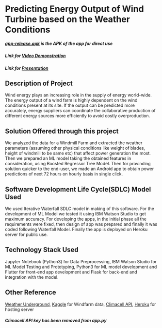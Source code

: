 # Predicting Energy Output of Wind Turbine based on the Weather Conditions

##### [app-release.apk](https://github.com/ArchitG358/windmill-predictor/raw/main/app-release.apkk) is the APK of the app for direct use
##### Link for [Video Demonstration](https://drive.google.com/file/d/1q9dVcpbUfYan_IngxCaiTasCRcZd-0Ox/view?resourcekey)

##### Link for [Presentation](https://docs.google.com/presentation/d/1AhFnLCZfqqcYKgrSO7_1jFqocmu9YiQY9kCky7qc1pM/edit?usp=sharing)


## Description of Project
Wind energy plays an increasing role in the supply of energy world-wide. The energy output of a wind farm is highly dependent on the wind conditions present at its site. If the output can be predicted more accurately, energy suppliers can coordinate the collaborative production of different energy sources more efficiently to avoid costly overproduction.

## Solution Offered through this project
We analyzed the data for a Windmill Farm and extracted the weather parameters (assuming other physical conditions like weight of blades, height of windmill to be same etc) that affect power generation the most. Then we prepared an ML model taking the obtained features in consideration, using Boosted Regressor Tree Model. Then for provinding solution quicker to the end-user, we made an Android app to obtain power predictions of next 72 hours on hourly basis in single click.

## Software Development Life Cycle(SDLC) Model Used
We used Iterative Waterfall SDLC model in making of this software. For the development of ML Model we tested it using IBM Watson Studio to get maximum accuracy. For developing the apps, in the initial phase all the requirements were fixed, then design of app was prepared and finally it was coded following Waterfall Model. Finally the app is deployed on Heroku server for public use.

## Technology Stack Used
Jupyter Notebook (Python3) for Data Preprocessing, IBM Watson Studio for ML Model Testing and Prototyping, Python3 for ML model development and Flutter for front-end app development and Flask for back-end and integration with the model.

## Other Reference
[Weather Underground](https://www.wunderground.com), [Kaggle](https://www.kaggle.com/berkerisen/wind-turbine-scada-dataset) for Windfarm data, [Climacell API](https://www.climacell.co/weather-api/), [Heroku](www.heroku.com) for hosting server

##### Climacell API key has been removed from app.py
